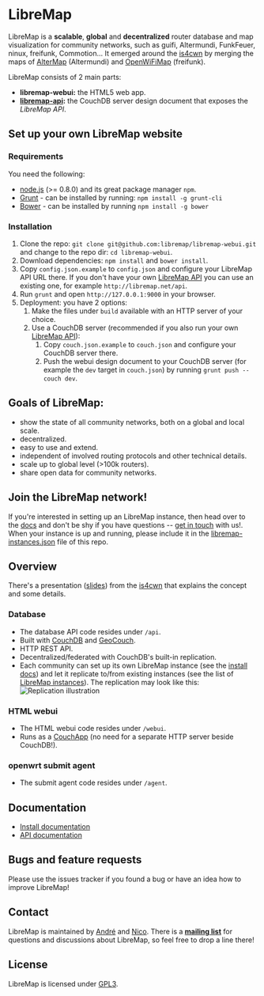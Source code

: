 # LibreMap

LibreMap is a **scalable**, **global** and **decentralized** router database and map visualization for community networks, such as guifi, Altermundi, FunkFeuer, ninux, freifunk, Commotion... It emerged around the [is4cwn](http://2013.wirelesssummit.org/) by merging the maps of [AlterMap](https://colectivo.altermundi.net/projects/altermap) (Altermundi) and [OpenWiFiMap](https://github.com/freifunk/openwifimap-html5) (freifunk).

LibreMap consists of 2 main parts:
* **libremap-webui:** the HTML5 web app.
* **[libremap-api](https://github.com/libremap/libremap-api):** the CouchDB server design document that exposes the *LibreMap API*.

## Set up your own LibreMap website
### Requirements
You need the following:
* [node.js](http://nodejs.org/) (>= 0.8.0) and its great package manager `npm`.
* [Grunt](http://gruntjs.com/) - can be installed by running: ```npm install -g grunt-cli```
* [Bower](http://bower.io/) - can be installed by running ```npm install -g bower```

### Installation
1. Clone the repo: ```git clone git@github.com:libremap/libremap-webui.git``` and change to the repo dir: ```cd libremap-webui```.
2. Download dependencies: ```npm install``` and ```bower install```.
3. Copy `config.json.example` to `config.json` and configure your LibreMap API URL there. If you don't have your own [LibreMap API](https://github.com/libremap/libremap-api) you can use an existing one, for example ```http://libremap.net/api```.
4. Run ```grunt``` and open ```http://127.0.0.1:9000``` in your browser.
5. Deployment: you have 2 options:
    1. Make the files under ```build``` available with an HTTP server of your choice.
    2. Use a CouchDB server (recommended if you also run your own [LibreMap API](https://github.com/libremap/libremap-api)):
        1. Copy `couch.json.example` to `couch.json` and configure your CouchDB server there.
        2. Push the webui design document to your CouchDB server (for example the `dev` target in `couch.json`) by running ```grunt push --couch dev```.

## Goals of LibreMap:
* show the state of all community networks, both on a global and local scale.
* decentralized.
* easy to use and extend.
* independent of involved routing protocols and other technical details.
* scale up to global level (>100k routers).
* share open data for community networks.

## Join the LibreMap network!

If you're interested in setting up an LibreMap instance, then head over to the [docs](#documentation) and don't be shy if you have questions -- [get in touch](#contact) with us!. When your instance is up and running, please include it in the [libremap-instances.json](libremap-instances.json) file of this repo.

## Overview

There's a presentation ([slides](http://libre-mesh.github.io/libremap-talk-2013-is4cwn/)) from the [is4cwn](http://2013.wirelesssummit.org/) that explains the concept and some details.

### Database
* The database API code resides under `/api`.
* Built with [CouchDB](http://couchdb.apache.org) and [GeoCouch](https://github.com/couchbase/geocouch/).
* HTTP REST API.
* Decentralized/federated with CouchDB's built-in replication.
* Each community can set up its own LibreMap instance (see the [install docs](doc-install.md)) and let it replicate to/from existing instances (see the list of [LibreMap instances](libremap-instances.json)). The replication may look like this:
![Replication illustration](http://libre-mesh.github.io/libremap-talk-2013-is4cwn/images/replication.svg)

### HTML webui
* The HTML webui code resides under `/webui`.
* Runs as a [CouchApp](http://couchapp.org/page/index) (no need for a separate HTTP server beside CouchDB!).

### openwrt submit agent
* The submit agent code resides under `/agent`.

## Documentation

* [Install documentation](doc-install.md)
* [API documentation](doc-api.md)

## Bugs and feature requests
Please use the issues tracker if you found a bug or have an idea how to improve LibreMap!

## Contact
LibreMap is maintained by [André](https://github.com/andrenarchy) and [Nico](https://github.com/nicoechaniz). There is a **[mailing list](http://lists.libremap.net/mailman/listinfo/discussion)** for questions and discussions about LibreMap, so feel free to drop a line there!

## License

LibreMap is licensed under [GPL3](LICENSE).
